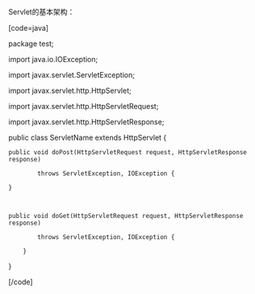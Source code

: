 Servlet的基本架构：
[code=java]
package test;

import java.io.IOException;

import javax.servlet.ServletException;
import javax.servlet.http.HttpServlet;
import javax.servlet.http.HttpServletRequest;
import javax.servlet.http.HttpServletResponse;

public class ServletName extends HttpServlet {
	public void doPost(HttpServletRequest request, HttpServletResponse response)
			throws ServletException, IOException {
	}

	public void doGet(HttpServletRequest request, HttpServletResponse response)
			throws ServletException, IOException {
		}
}
[/code]